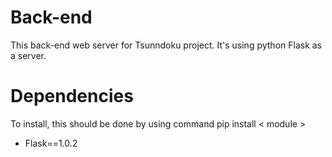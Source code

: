 # Back-end
This back-end web server for Tsunndoku project.
It's using python Flask as a server.
# Dependencies
To install, this should be done by using command pip install < module >
* Flask==1.0.2
